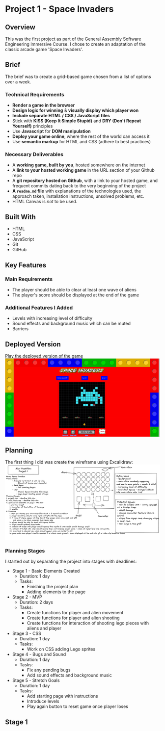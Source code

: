 # Project 1 - Space Invaders #

## Overview ##
This was the first project as part of the General Assembly Software Engineering Immersive Course. I chose to create an adaptation of the classic arcade game 'Space Invaders'.

## Brief ##
The brief was to create a grid-based game chosen from a list of options over a week.
### Technical Requirements ###
* **Render a game in the browser**
* **Design logic for winning** & **visually display which player won**
* **Include separate HTML / CSS / JavaScript files**
* Stick with **KISS (Keep It Simple Stupid)** and **DRY (Don't Repeat Yourself)** principles
* Use **Javascript** for **DOM manipulation**
* **Deploy your game online**, where the rest of the world can access it
* Use **semantic markup** for HTML and CSS (adhere to best practices)
### Necessary Deliverables ###
* A **working game, built by you**, hosted somewhere on the internet
* A **link to your hosted working game** in the URL section of your Github repo
* A **git repository hosted on Github**, with a link to your hosted game, and frequent commits dating back to the very beginning of the project
* **A ``readme.md`` file** with explanations of the technologies used, the approach taken, installation instructions, unsolved problems, etc.
* HTML Canvas is *not* to be used.

## Built With ##
* HTML
* CSS
* JavaScript
* Git
* GitHub

## Key Features ##
### Main Requirements ###
* The player should be able to clear at least one wave of aliens
* The player's score should be displayed at the end of the game
### Additional Features I Added ###
* Levels with increasing level of difficulty
* Sound effects and background music which can be muted
* Barriers

## Deployed Version ##
[Play the deployed version of the game](https://alextheoklitou.github.io/sei-project-one/)
![Screen Grab of finished version](/assets/spaceInvaders.gif)

## Planning ##
The first thing I did was create the wireframe using Excalidraw:
![Excalidraw screenshot](/assets/project1excalidraw.png)
### Planning Stages ###
I started out by separating the project into stages with deadlines:
* Stage 1 - Basic Elements Created
  * Duration: 1 day
  * Tasks:
    * Finishing the project plan
    * Adding elements to the page
* Stage 2 - MVP
  * Duration: 2 days
  * Tasks:
    * Create functions for player and alien movement
    * Create functions for player and alien shooting
    * Create functions for interaction of shooting lego pieces with aliens and player
* Stage 3 - CSS
  * Duration: 1 day
  * Tasks:
    * Work on CSS adding Lego sprites
* Stage 4 - Bugs and Sound
  * Duration: 1 day
  * Tasks:
    * Fix any pending bugs
    * Add sound effects and background music
* Stage 5 - Stretch Goals
  * Duration: 1 day
  * Tasks:
    * Add starting page with instructions
    * Introduce levels
    * Play again button to reset game once player loses

## Stage 1 ##
